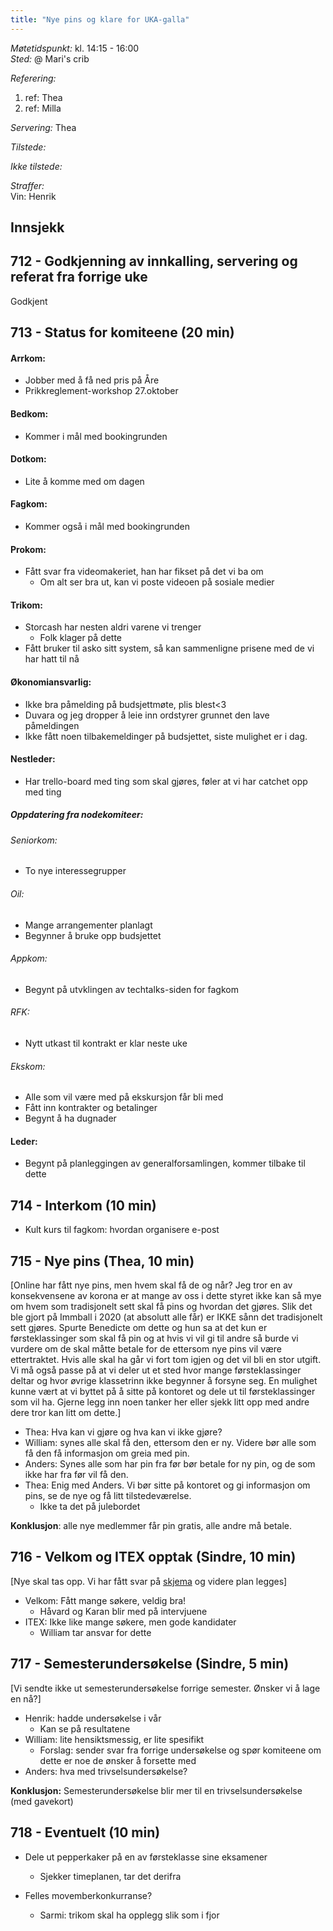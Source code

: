 ```yaml
---
title: "Nye pins og klare for UKA-galla"
---
```


*Møtetidspunkt:* kl. 14:15 - 16:00  
*Sted:* @ Mari's crib  

*Referering:*  
  1. ref: Thea  
  2. ref: Milla  

*Servering:* Thea  

*Tilstede:*  

*Ikke tilstede:*  

*Straffer:*  
Vin: Henrik

## Innsjekk  

## 712 - Godkjenning av innkalling, servering og referat fra forrige uke  
Godkjent

## 713 - Status for komiteene (20 min)  

#### Arrkom:  
- Jobber med å få ned pris på Åre
- Prikkreglement-workshop 27.oktober


#### Bedkom:  
- Kommer i mål med bookingrunden

#### Dotkom:  
- Lite å komme med om dagen


#### Fagkom:  
- Kommer også i mål med bookingrunden


#### Prokom:  
- Fått svar fra videomakeriet, han har fikset på det vi ba om
    - Om alt ser bra ut, kan vi poste videoen på sosiale medier


#### Trikom:  
- Storcash har nesten aldri varene vi trenger
    - Folk klager på dette
- Fått bruker til asko sitt system, så kan sammenligne prisene med de vi har hatt til nå


#### Økonomiansvarlig:  
- Ikke bra påmelding på budsjettmøte, plis blest<3 
- Duvara og jeg dropper å leie inn ordstyrer grunnet den lave påmeldingen
- Ikke fått noen tilbakemeldinger på budsjettet, siste mulighet er i dag.  

#### Nestleder:  
- Har trello-board med ting som skal gjøres, føler at vi har catchet opp med ting

##### Oppdatering fra nodekomiteer:
###### Seniorkom:
- To nye interessegrupper

###### Oil:
- Mange arrangementer planlagt
- Begynner å bruke opp budsjettet

###### Appkom:
- Begynt på utvklingen av techtalks-siden for fagkom

###### RFK:
- Nytt utkast til kontrakt er klar neste uke

###### Ekskom:
- Alle som vil være med på ekskursjon får bli med
- Fått inn kontrakter og betalinger
- Begynt å ha dugnader

#### Leder:  
- Begynt på planleggingen av generalforsamlingen, kommer tilbake til dette

## 714 - Interkom (10 min)  
- Kult kurs til fagkom: hvordan organisere e-post


## 715 - Nye pins (Thea, 10 min)  
[Online har fått nye pins, men hvem skal få de og når? Jeg tror en av konsekvensene av korona er at mange av oss i dette styret ikke kan så mye om hvem som tradisjonelt sett skal få pins og hvordan det gjøres. Slik det ble gjort på Immball i 2020 (at absolutt alle får) er IKKE sånn det tradisjonelt sett gjøres. Spurte Benedicte om dette og hun sa at det kun er førsteklassinger som skal få pin og at hvis vi vil gi til andre så burde vi vurdere om de skal måtte betale for de ettersom nye pins vil være ettertraktet. Hvis alle skal ha går vi fort tom igjen og det vil bli en stor utgift. Vi må også passe på at vi deler ut et sted hvor mange førsteklassinger deltar og hvor øvrige klassetrinn ikke begynner å forsyne seg. En mulighet kunne vært at vi byttet på å sitte på kontoret og dele ut til førsteklassinger som vil ha. Gjerne legg inn noen tanker her eller sjekk litt opp med andre dere tror kan litt om dette.]  

- Thea: Hva kan vi gjøre og hva kan vi ikke gjøre?
- William: synes alle skal få den, ettersom den er ny. Videre bør alle som få den få informasjon om greia med pin.
- Anders: Synes alle som har pin fra før bør betale for ny pin, og de som ikke har fra før vil få den.
- Thea: Enig med Anders. Vi bør sitte på kontoret og gi informasjon om pins, se de nye og få litt tilstedeværelse.
    -  Ikke ta det på julebordet

**Konklusjon**: alle nye medlemmer får pin gratis, alle andre må betale. 

## 716 - Velkom og ITEX opptak (Sindre, 10 min)  
[Nye skal tas opp. Vi har fått svar på [skjema](https://drive.google.com/drive/folders/11J-Ur5eeOXmXwTTwLESKuKZUegwKhh0G?usp=sharing) og videre plan legges] 
 
- Velkom: Fått mange søkere, veldig bra!
    - Håvard og Karan blir med på intervjuene
- ITEX: Ikke like mange søkere, men gode kandidater
    - William tar ansvar for dette

## 717 - Semesterundersøkelse (Sindre, 5 min)  
[Vi sendte ikke ut semesterundersøkelse forrige semester. Ønsker vi å lage en nå?]  

- Henrik: hadde undersøkelse i vår
    - Kan se på resultatene
- William: lite hensiktsmessig, er lite spesifikt
    - Forslag: sender svar fra forrige undersøkelse og spør komiteene om dette er noe de ønsker å forsette med
- Anders: hva med trivselsundersøkelse?

**Konklusjon:** Semesterundersøkelse blir mer til en trivselsundersøkelse (med gavekort)

## 718 - Eventuelt (10 min)  

- Dele ut pepperkaker på en av førsteklasse sine eksamener
    - Sjekker timeplanen, tar det derifra

- Felles movemberkonkurranse?
    - Sarmi: trikom skal ha opplegg slik som i fjor